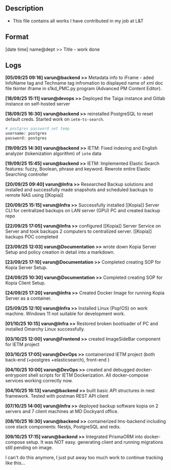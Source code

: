## Description
- This file contains all works I have contributed in my job at L&T

## Format
[date time] name@dept >> Title - work done

## Logs
**[05/09/25 09:16] varun@backend >>** Metadata info to iFrame - aded InfoName tag and Techname tag infromation to displayed name of xml doc file tkinter iframe in s1kd_PMC.py program (Advanced PM Content Editor).

**[18/09/25 15:11] varun@devops >>** Deployed the Taiga instance and Gitlab instance on self-hosted server

**[18/09/25 16:30] varun@backend >>** reinstalled PostgreSQL to reset default creds. Started work on `ietm-ts-search`.
```bash
# postgres password set temp
username: postgres
password: postgres
```

**[19/09/25 14:30] varun@backend >>** IETM: Fixed indexing and English analyzer (tokenization algorithm) of `ietm` data

**[19/09/25 15:45] varun@backend >>** IETM: Implemented Elastic Search features: fuzzy, Boolean, phrase and keyword. Rewrote entire Elastic Searching controller

**[20/09/25 09:40] varun@Infra >>** Researched Backup solutions and installed and successfully made snapshots and scheduled backups to remote NAS using [[Kopia]]

**[20/09/25 15:15] varun@Infra >>** Successfully installed [[Kopia]] Server CLI for centralized backups on LAN server (GPU) PC and created backup repo

**[22/09/25 17:05] varun@Infra >>** configured [[Kopia]] Server Service on Server  and took backups 2 computers to centralized server. [[Kopia]] backups POC completed

**[23/09/25 12:03] varun@Documentation >>** wrote down Kopia Server Setup and policy creation in detail into a markdown.

**[23/09/25 17:10] varun@Documentation >>** Completed creating SOP for Kopia Server Setup.

**[24/09/25 10:30] varun@Documentation >>** Completed creating SOP for Kopia Client Setup.

**[24/09/25  17:20] varun@Infra >>** Created Docker Image for running Kopia Server as a container.

**[25/09/25 12:10] varun@Infra >>** Installed Linux (Pop!OS) on work machine. Windows 11 not suitable for development work.

**[01/10/25 10:15] varun@Infra >>** Restored broken bootloader of PC and installed Omarchy Linux successfully.

**[03/10/25 12:00] varun@Frontend >>** created ImageSideBar component for IETM project

**[03/10/25 17:05] varun@DevOps >>** containerized IETM project (both back-end (+postgres +elasticsearch), front-end )

**[04/10/25 10:00] varun@DevOps >>** created and debugged docker-entrypoint shell scripts for IETM Dockerization. All docker-compose services working correctly now.

**[04/10/25 16:13] varun@backend >>** built basic API structures in nest framework. Tested with postman REST API client

**[07/10/25 14:00] varun@Infra >>** deployed backup software kopia on 2 servers and 7 client machines at MD Dockyard office.

**[08/10/25 16:30] varun@backend >>** containerized lms-backend including core stack components: Nestjs, PostgreSQL and redis.

**[09/10/25 17:15] varun@backend >>** Integrated PrismaORM into docker-compose setup. It was NOT easy. generating client and running migrations still pending on image.

I can't do this anymore, I just put away too much work to continue tracking like this... 